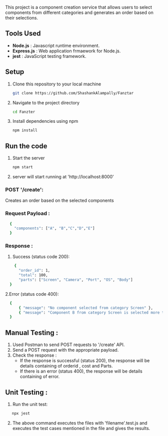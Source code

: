
This project is a component creation service that allows users to select components from different categories and generates an order based on their selections.

## Tools Used 
- **Node.js** : Javascript runtime environment.
- **Express.js** : Web application frmaework for Node.js.
- **jest** : JavaScript testing framework.

## Setup
1. Clone this repository to your local machine
   ```bash
   git clone https://github.com/ShashankAlampally/Fanztar

2. Navigate to the project directory
   ```bash
   cd Fanzter 

3. Install dependencies using npm
   ```bash
   npm install

## Run the code

1. Start the server
   ```bash
   npm start
2. server will start running at 'http://localhost:8000'


### POST '/create':
   Creates an order based on the selected components

### Request Payload : 
```bash
  {
    "components": ["A", "B","C","D","E"]  
  }
```
### Response :
  1. Success (status code 200):
  ```bash
      {
        "order_id": 1,
        "total": 100,
        "parts": ["Screen", "Camera", "Port", "OS", "Body"]
    }
   ```
  2.Error (status code 400):
  ```bash
    {
        { "message": "No component selected from category Screen" },
        { "message": "Component B from category Screen is selected more than once" }
    }
   ```

## Manual Testing :
  1. Used Postman to send POST requests to '/create' API.
  2. Send a POST request with the appropriate payload.
  3. Check the response : 
      * If the response is successful (status 200), the  response will be details containing of orderid , cost and Parts.
      * If there is an error (status 400), the response will be details containing of error.

## Unit Testing :
  1. Run the unit test:
  ```bash
     npx jest 
  ```
  2. The above command executes the files with 'filename'.test.js and executes the test cases mentioned in the file and gives the results.
